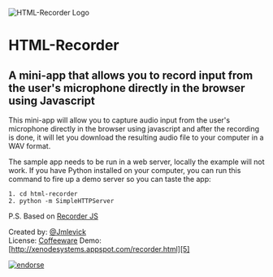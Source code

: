 ![HTML-Recorder Logo][1]

# HTML-Recorder

## A mini-app that allows you to record input from the user's microphone directly in the browser using Javascript

This mini-app will allow you to capture audio input from the user's microphone directly in the browser using javascript and after the recording is done, it will let you
download the resulting audio file to your computer in a WAV format.

The sample app needs to be run in a web server, locally the example will not work. If you have Python installed on your computer, you can run this command to fire up
a demo server so you can taste the app:

    1. cd html-recorder
    2. python -m SimpleHTTPServer

P.S. Based on [Recorder JS][2]

Created by: [@Jmlevick][3]  
License: [Coffeeware][4]
Demo: [http://xenodesystems.appspot.com/recorder.html][5]

[![endorse](http://api.coderwall.com/jmlevick/endorsecount.png)](http://coderwall.com/jmlevick)

  [1]: https://spideroak.com/share/PBSW433EMVZXS43UMVWXG/78656e6f6465/var/CDN/xenodecdn/github-assets/html-recorder-logo.png
  [2]: https://github.com/mattdiamond/Recorderjs
  [3]: http://twitter.com/Jmlevick
  [4]: https://github.com/Jmlevick/coffeeware-license
  [5]: http://xenodesystems.appspot.com/recorder.html

